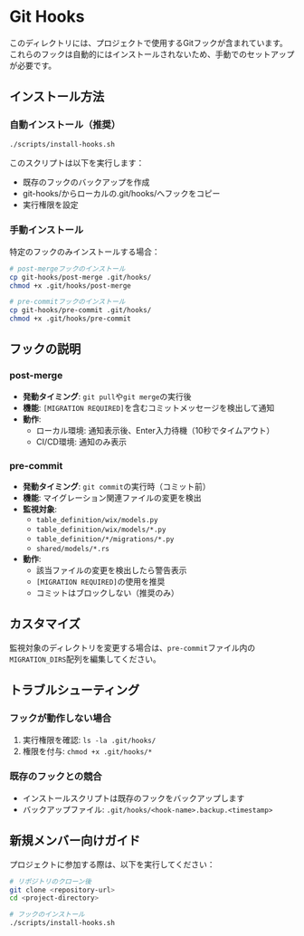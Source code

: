 # Git Hooks

このディレクトリには、プロジェクトで使用するGitフックが含まれています。
これらのフックは自動的にはインストールされないため、手動でのセットアップが必要です。

## インストール方法

### 自動インストール（推奨）

```bash
./scripts/install-hooks.sh
```

このスクリプトは以下を実行します：
- 既存のフックのバックアップを作成
- git-hooks/からローカルの.git/hooks/へフックをコピー
- 実行権限を設定

### 手動インストール

特定のフックのみインストールする場合：

```bash
# post-mergeフックのインストール
cp git-hooks/post-merge .git/hooks/
chmod +x .git/hooks/post-merge

# pre-commitフックのインストール
cp git-hooks/pre-commit .git/hooks/
chmod +x .git/hooks/pre-commit
```

## フックの説明

### post-merge
- **発動タイミング**: `git pull`や`git merge`の実行後
- **機能**: `[MIGRATION REQUIRED]`を含むコミットメッセージを検出して通知
- **動作**: 
  - ローカル環境: 通知表示後、Enter入力待機（10秒でタイムアウト）
  - CI/CD環境: 通知のみ表示

### pre-commit
- **発動タイミング**: `git commit`の実行時（コミット前）
- **機能**: マイグレーション関連ファイルの変更を検出
- **監視対象**:
  - `table_definition/wix/models.py`
  - `table_definition/wix/models/*.py`
  - `table_definition/*/migrations/*.py`
  - `shared/models/*.rs`
- **動作**: 
  - 該当ファイルの変更を検出したら警告表示
  - `[MIGRATION REQUIRED]`の使用を推奨
  - コミットはブロックしない（推奨のみ）

## カスタマイズ

監視対象のディレクトリを変更する場合は、`pre-commit`ファイル内の`MIGRATION_DIRS`配列を編集してください。

## トラブルシューティング

### フックが動作しない場合
1. 実行権限を確認: `ls -la .git/hooks/`
2. 権限を付与: `chmod +x .git/hooks/*`

### 既存のフックとの競合
- インストールスクリプトは既存のフックをバックアップします
- バックアップファイル: `.git/hooks/<hook-name>.backup.<timestamp>`

## 新規メンバー向けガイド

プロジェクトに参加する際は、以下を実行してください：

```bash
# リポジトリのクローン後
git clone <repository-url>
cd <project-directory>

# フックのインストール
./scripts/install-hooks.sh
```